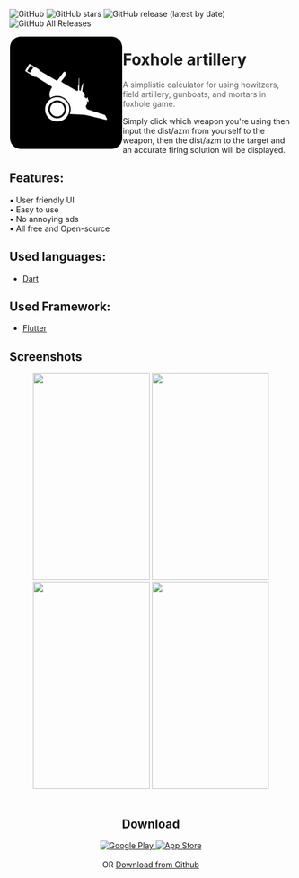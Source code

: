 ![GitHub](https://img.shields.io/github/license/xeniacdev/FoxholeArtillery-mobile?style=flat-square) ![GitHub stars](https://img.shields.io/github/stars/xeniacdev/FoxholeArtillery-mobile?style=flat-square) ![GitHub release (latest by date)](https://img.shields.io/github/v/release/xeniacdev/FoxholeArtillery-mobile?style=flat-square) ![GitHub All Releases](https://img.shields.io/github/downloads/xeniacdev/FoxholeArtillery-mobile/total?style=flat-square)

<img alt="Icon" src="assets/images/foxhole_icon.png?raw=true" width="200" height="200" align="left" hspace="1" vspace="1">

# Foxhole artillery

> A simplistic calculator for using howitzers, field artillery, gunboats, and mortars in foxhole game.

Simply click which weapon you're using then input the dist/azm from yourself to the weapon, then the dist/azm to the target and an accurate firing solution will be displayed.

## Features:
• User friendly UI
<br>
• Easy to use
<br>
• No annoying ads
<br>
• All free and Open-source


## Used languages:
- <a href="https://dart.dev/" target="_blank">Dart</a>

## Used Framework:
- <a href="https://flutter.dev/" target="_blank">Flutter</a>

## Screenshots
<center>
<div>
  <img src="https://lh3.googleusercontent.com/zsnXiwUp65IC4LVRs_TcoRrhcD1h331vyQje99b2eg0A_JY4hLPiEUHctdSMGkajzQ=w1667-h801-rw" width="208" height="368" inline-block;/>
  <img src="https://lh3.googleusercontent.com/NgWCPYEkYN_NETfJHxGfCqU233Zysa2jNbylymFAACus3GP8ovspFPqRP4BQlXSpLPU=w1667-h801-rw" width="208" height="368" inline-block/>
  <img src="https://lh3.googleusercontent.com/L8diPh_-xcQi6PlKmgQeot5u8Lj1SYLD7VQ-RzhZYkPR9mZvT7Gg2BSWqm_aGlUzSPDb=w1667-h801-rw" width="208" height="368" inline-block/>
  <img src="https://lh3.googleusercontent.com/0cdpDwJkPugLc2n1d_ZPPoyuFq_R2QFBDt32C3v1SK01258aLUm0yGm0XpAVuxS3Q9WB=w1667-h801-rw" width="208" height="368" inline-block;/>
<div/>
<center/>

<br>

## Download
<div>
<a 
   href="https://play.google.com/store/apps/details?id=com.xeniac.foxhole_artillery" target="_blank">
   <img alt="Google Play" src="http://s6.picofile.com/file/8379508800/DF_GooglePlay.png"
   width=200" height="59">
</a>                    
<a
   href="https://Xeniac.ir/" target="_blank">
   <img alt="App Store" src="http://s6.picofile.com/file/8379508834/DF_AppStore.png"
   width=200" height="59">
</a>
<div/>
<br> OR
<a href="https://github.com/irxeniac/FoxholeArtillery-Android/releases/" target="_blank">Download from Github</a>

